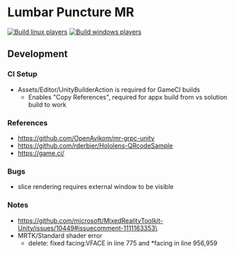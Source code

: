 ﻿# Lumbar Puncture MR
[![Build linux players](https://github.com/liamjwang/lp-mr/actions/workflows/build-linux.yml/badge.svg)](https://github.com/liamjwang/lp-mr/actions/workflows/build-linux.yml)
[![Build windows players](https://github.com/liamjwang/lp-mr/actions/workflows/build-windows.yml/badge.svg)](https://github.com/liamjwang/lp-mr/actions/workflows/build-windows.yml)


## Development
### CI Setup
- Assets/Editor/UnityBuilderAction is required for GameCI builds
  - Enables "Copy References", required for appx build from vs solution build to work

### References
- https://github.com/OpenAvikom/mr-grpc-unity
- https://github.com/rderbier/Hololens-QRcodeSample
- https://game.ci/

### Bugs
- slice rendering requires external window to be visible

### Notes
- https://github.com/microsoft/MixedRealityToolkit-Unity/issues/10449#issuecomment-1111163353\
- MRTK/Standard shader error
  - delete: fixed facing:VFACE in line 775
    and *facing in line 956,959
